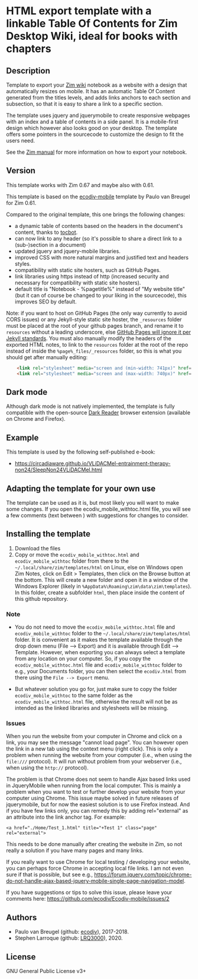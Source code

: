 HTML export template with a linkable Table Of Contents for Zim Desktop Wiki, ideal for books with chapters
==========================================================================================================

## Description
Template to export your [Zim wiki](http://www.zim-wiki.org/) notebook as a website with a design that automatically resizes on mobile. It has an automatic Table Of Content generated from the titles levels, and adds links anchors to each section and subsection, so that it is easy to share a link to a specific section.

The template uses jquery and jquerymobile to create responsive webpages with an index and a table of contents in a side panel. It is a mobile-first design which however also looks good on your desktop. The template offers some pointers in the sourcecode to customize the design to fit the users need.

See the [Zim manual](http://zim-wiki.org/manual/Help/Export.html) for more information on how to export your notebook. 

## Version
This template works with Zim 0.67 and maybe also with 0.61.

This template is based on the [ecodiv-mobile](https://github.com/ecodiv/ZIM-templates/tree/master/Ecodiv-mobile) template by Paulo van Breugel for Zim 0.61.

Compared to the original template, this one brings the following changes:
* a dynamic table of contents based on the headers in the document's content, thanks to [tocbot](https://tscanlin.github.io/tocbot/).
* can now link to any header (so it's possible to share a direct link to a (sub-)section in a document)
* updated jquery and jquery-mobile libraries.
* improved CSS with more natural margins and justified text and headers styles.
* compatibility with static site hosters, such as GitHub Pages.
* link libraries using https instead of http (increased security and necessary for compatibility with static site hosters).
* default title is "Notebook - %pagetitle%" instead of "My website title" (but it can of course be changed to your liking in the sourcecode), this improves SEO by default.

Note: if you want to host on GitHub Pages (the only way currently to avoid CORS issues) or any Jekyll-style static site hoster, the `_resources` folder must be placed at the root of your github pages branch, and rename it to `resources` without a leading underscore, else [GitHub Pages will ignore it per Jekyll standards](https://help.github.com/en/github/working-with-github-pages/about-github-pages-and-jekyll). You must also manually modify the headers of the exported HTML notes, to link to the `resources` folder at the root of the repo instead of inside the `%page%_files/_resources` folder, so this is what you should get after manually editing:

```html
    <link rel="stylesheet" media="screen and (min-width: 741px)" href=./resources/style.css>
    <link rel="stylesheet" media="screen and (max-width: 740px)" href=./resources/style_mobile.css>
```

## Dark mode

Although dark mode is not natively implemented, the template is fully compatible with the open-source [Dark Reader](https://github.com/darkreader/darkreader) browser extension (available on Chrome and Firefox).

## Example
This template is used by the following self-published e-book:
* https://circadiaware.github.io/VLiDACMel-entrainment-therapy-non24/SleepNon24VLiDACMel.html

## Adapting the template for your own use
The template can be used as it is, but most likely you will want to make some changes. If you open the ecodiv_mobile_withtoc.html file, you will see a few comments (text between <!--  -->) with suggestions for changes to consider.

## Installing the template

1. Download the files 
2. Copy or move the `ecodiv_mobile_withtoc.html` and `ecodiv_mobile_withtoc` folder from there to the `~/.local/share/zim/templates/html` on Linux, else on Windows open Zim Notes, click on Edit > Templates, then click on the Browse button at the bottom. This will create a new folder and open it in a window of the Windows Explorer (likely in `%AppData%\Roaming\zim\data\zim\templates`). In this folder, create a subfolder `html`, then place inside the content of this github repository.

### Note
* You do not need to move the `ecodiv_mobile_withtoc.html` file and `ecodiv_mobile_withtoc` folder to the `~/.local/share/zim/templates/html` folder. It is convenient as it makes the template available through the drop down menu (File --> Export) and it is available through Edit --> Template. However, when exporting you can always select a template from any location on your computer. So, if you copy the `ecodiv_mobile_withtoc.html` file and `ecodiv_mobile_withtoc` folder to e.g., your Documents folder, you can then select the `ecodiv.html` from there using the `File --> Export` menu.

* But whatever solution you go for, just make sure to copy the folder `ecodiv_mobile_withtoc` to the same folder as the `ecodiv_mobile_withtoc.html` file, otherwise the result will not be as intended as the linked libraries and stylesheets will be missing.

### Issues
When you run the website from your computer in Chrome and click on a link, you may see the message "cannot load page". You can however open the link in a new tab using the context menu (right click). This is only a problem when running the website from your computer (i.e., when using the `file:///` protocol). It will run without problem from your webserver (i.e., when using the `http://` protocol).

The problem is that Chrome does not seem to handle Ajax based links used in JqueryMobile when running from the local computer. This is mainly a problem when you want to test or further develop your website from your computer using Chrome. 
This issue maybe solved in future releases of jquerymobile, but for now the easiest solution is to use Firefox instead. And if you have few links only, you can remedy this by adding rel="external" as an attribute into the link anchor tag. For example:

```<a href="./Home/Test_1.html" title="+Test 1" class="page" rel="external">```

This needs to be done manually after creating the website in Zim, so not really a solution if you have many pages and many links.

If you really want to use Chrome for local testing / developing your website, you can perhaps force Chrome in accepting local file links. I am not even sure if that is possible, but see e.g., https://forum.jquery.com/topic/chrome-do-not-handle-ajax-based-jquery-mobile-single-page-navigation-model.

If you have suggestions or tips to solve this issue, please leave your comments here: https://github.com/ecodiv/Ecodiv-mobile/issues/2

## Authors

* Paulo van Breugel (github: [ecodiv](https://github.com/ecodiv)), 2017-2018.
* Stephen Larroque (github: [LRQ3000](https://github.com/lrq3000)), 2020.

## License

GNU General Public License v3+
